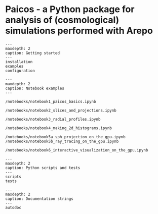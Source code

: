 # Paicos - a Python package for analysis of (cosmological) simulations performed with Arepo

```{toctree}
---
maxdepth: 2
caption: Getting started
---
installation
examples
configuration
```

```{toctree}
---
maxdepth: 2
caption: Notebook examples
---

/notebooks/notebook1_paicos_basics.ipynb

/notebooks/notebook2_slices_and_projections.ipynb

/notebooks/notebook3_radial_profiles.ipynb

/notebooks/notebook4_making_2d_histograms.ipynb

/notebooks/notebook5a_sph_projection_on_the_gpu.ipynb
/notebooks/notebook5b_ray_tracing_on_the_gpu.ipynb

/notebooks/notebook6_interactive_visualization_on_the_gpu.ipynb

```

```{toctree}
---
maxdepth: 2
caption: Python scripts and tests
---
scripts
tests
```

```{toctree}
---
maxdepth: 2
caption: Documentation strings
---
autodoc
```
